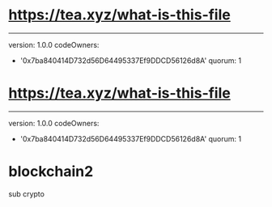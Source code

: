 # https://tea.xyz/what-is-this-file
---
version: 1.0.0
codeOwners:
  - '0x7ba840414D732d56D64495337Ef9DDCD56126d8A'
quorum: 1
# https://tea.xyz/what-is-this-file
---
version: 1.0.0
codeOwners:
  - '0x7ba840414D732d56D64495337Ef9DDCD56126d8A'
quorum: 1
# blockchain2
sub crypto
